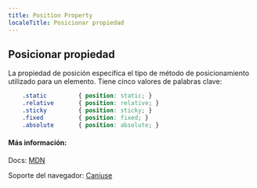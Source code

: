 ```yaml
---
title: Position Property
localeTitle: Posicionar propiedad
---
```

## Posicionar propiedad

La propiedad de posición especifica el tipo de método de posicionamiento utilizado para un elemento. Tiene cinco valores de palabras clave:

```css
    .static         { position: static; } 
    .relative       { position: relative; } 
    .sticky         { position: sticky; } 
    .fixed          { position: fixed; } 
    .absolute       { position: absolute; } 
```

#### Más información:

Docs: [MDN](https://developer.mozilla.org/en-US/docs/Web/CSS/position)

Soporte del navegador: [Caniuse](http://caniuse.com/#search=position)